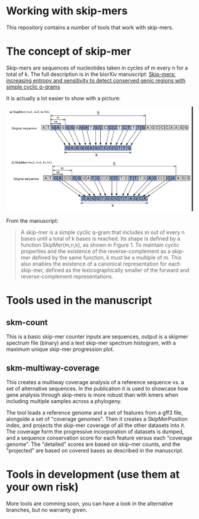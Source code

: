 # Working with skip-mers

This repository contains a number of tools that work with skip-mers.

# The concept of skip-mer

Skip-mers are sequences of nucleotides taken in cycles of m every n for a total of k. The full description is in the biorXiv manuscript: [Skip-mers: increasing entropy and sensitivity to detect conserved genic regions with simple cyclic q-grams](http://www.biorxiv.org/content/early/2017/08/23/179960)

It is actually a lot easier to show with a picture:

![Definition image](definition.png?raw=true)

From the manuscript:

>A skip-mer is a simple cyclic q-gram that includes m out of every n bases until a total of k bases is reached. Its shape is defined by a function SkipMer(m,n,k), as shown in Figure 1. To maintain cyclic properties and the existence of the reverse-complement as a skip-mer defined by the same function, k must be a multiple of m. This also enables the existence of a canonical representation for each skip-mer, defined as the lexicographically smaller of the forward and reverse-complement representations.


# Tools used in the manuscript

## skm-count

This is a basic skip-mer counter inputs are sequences, output is a skipmer spectrum file (binary) and a text skip-mer
spectrum histogram, with a maximum unique skip-mer progression plot.


## skm-multiway-coverage

This creates a multiway coverage analysis of a reference sequence vs. a set of alternative sequences. In the publication
it is used to showcase how gene analysis through skip-mers is more robust than with kmers when
including multiple samples across a phylogeny.

The tool loads a reference genome and a set of features from a gff3 file, alongside a set of "coverage genomes". Then it creates a SkipMerPosition index, and projects the skip-mer coverage of all the other datasets into it. The coverage form the progressive incorporation of datasets is dumped, and a sequence conservation score for each feature versus each  "coverage genome". The "detailed" scores are based on skip-mer counts, and the "projected" are based on covered bases as described in the manuscript.


# Tools in development (use them at your own risk)

More tools are comming soon, you can have a look in the alternative branches, but no warranty given.
